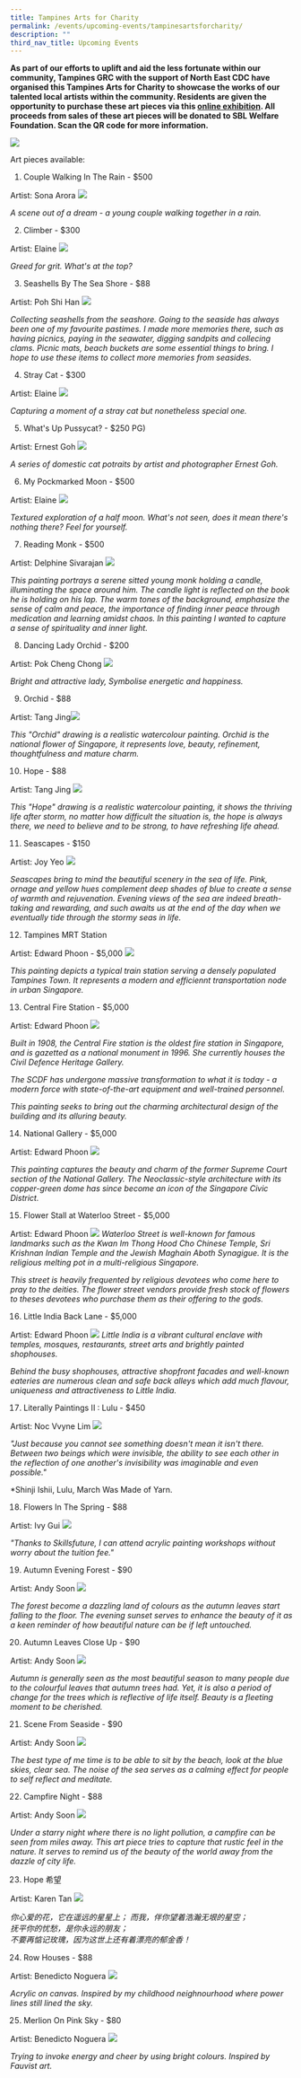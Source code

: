 ```yaml
---
title: Tampines Arts for Charity
permalink: /events/upcoming-events/tampinesartsforcharity/
description: ""
third_nav_title: Upcoming Events
---
```

**As part of our efforts to uplift and aid the less fortunate within our community, Tampines GRC with the support of North East CDC have organised this Tampines Arts for Charity to showcase the works of our talented local artists within the community. Residents are given the opportunity to purchase these art pieces via this [online exhibition](https://go.gov.sg/tampinesartscharity). All proceeds from sales of these art pieces will be donated to SBL Welfare Foundation. Scan the QR code for more information.**

![](/images/Events/Upcoming%20Events/Online%20Charity%20Art%20Sale/purchase%20link.png)

Art pieces available:

1. Couple Walking In The Rain - $500


Artist: Sona Arora
![](/images/Events/Upcoming%20Events/Online%20Charity%20Art%20Sale/couple%20walking%20in%20the%20rain%20500.JPG)

*A scene out of a dream - a young couple walking together in a rain.*


2. Climber - $300

Artist: Elaine
![](/images/Events/Upcoming%20Events/Online%20Charity%20Art%20Sale/2climber%20300.JPG)

*Greed for grit. What's at the top?*

3. Seashells By The Sea Shore - $88

Artist: Poh Shi Han
![](/images/Events/Upcoming%20Events/Online%20Charity%20Art%20Sale/seashells%20by%20the%20sea%20shore​%2088.JPG)

*Collecting seashells from the seashore. Going to the seaside has always been one of my favourite pastimes. I made more memories there, such as having picnics, paying in the seawater, digging sandpits and collecing clams. Picnic mats, beach buckets are some essential things to bring. I hope to use these items to collect more memories from seasides.*

4. Stray Cat - $300

Artist: Elaine
![](/images/Events/Upcoming%20Events/Online%20Charity%20Art%20Sale/stray%20cat%20250.JPG)

*Capturing a moment of a stray cat but nonetheless special one.*

5. What's Up Pussycat? - $250 
PG)

Artist: Ernest Goh
![](/images/Events/Upcoming%20Events/Online%20Charity%20Art%20Sale/what's%20new%20pussycat%20250.JPG)

*A series of domestic cat potraits by artist and photographer Ernest Goh.*

6. My Pockmarked Moon - $500

Artist: Elaine
![](/images/Events/Upcoming%20Events/Online%20Charity%20Art%20Sale/my%20pockmarked%20moon%20500.JPG)

*Textured exploration of a half moon. What's not seen, does it mean there's nothing there? Feel for yourself.*

7. Reading Monk - $500

Artist: Delphine Sivarajan
![](/images/Events/Upcoming%20Events/Online%20Charity%20Art%20Sale/reading%20monk%20500.JPG)

*This painting portrays a serene sitted young monk holding a candle, illuminating the space around him. The candle light is reflected on the book he is holding on his lap. The warm tones of the background, emphasize the sense of calm and peace, the importance of finding inner peace through medication and learning amidst chaos. In this painting I wanted to capture a sense of spirituality and inner light.*

8. Dancing Lady Orchid - $200

Artist: Pok Cheng Chong
![](/images/Events/Upcoming%20Events/Online%20Charity%20Art%20Sale/dancing%20lady%20orchid%20200.JPG)

*Bright and attractive lady, Symbolise energetic and happiness.*

9. Orchid - $88

Artist: Tang Jing![](/images/Events/Upcoming%20Events/Online%20Charity%20Art%20Sale/orchid​%2088.jpg)

*This "Orchid" drawing is a realistic watercolour painting. Orchid is the national flower of Singapore, it represents love, beauty, refinement, thoughtfulness and mature 
charm.*

10. Hope - $88

Artist: Tang Jing
![](/images/Events/Upcoming%20Events/Online%20Charity%20Art%20Sale/hope​%20-%2088.jpg)

*This "Hope" drawing is a realistic watercolour painting, it shows the thriving life after storm, no matter how difficult the situation is, the hope is always there, we need to believe and to be strong, to have refreshing life ahead.*

11. Seascapes - $150

Artist: Joy Yeo
![](/images/Events/Upcoming%20Events/Online%20Charity%20Art%20Sale/seascapes%20150.JPG)

*Seascapes bring to mind the beautiful scenery in the sea of life. Pink, ornage and yellow hues complement deep shades of blue to create a sense of warmth and rejuvenation. Evening views of the sea are indeed breath-taking and rewarding, and such awaits us at the end of the day when we eventually tide through the stormy seas in life.*

12. Tampines MRT Station

Artist: Edward Phoon - $5,000
![](/images/Events/Upcoming%20Events/Online%20Charity%20Art%20Sale/tampines%20mrt%20station%205000.jpg)

*This painting depicts a typical train station serving a densely populated Tampines Town. It represents a modern and efficiennt transportation node in urban Singapore.*

13. Central Fire Station - $5,000


Artist: Edward Phoon
![](/images/Events/Upcoming%20Events/Online%20Charity%20Art%20Sale/central%20fire%20station%20singapore%205000.jpg)

*Built in 1908, the Central Fire station is the oldest fire station in Singapore, and is gazetted as a national monument in 1996. She currently houses the Civil Defence Heritage Gallery.*

*The SCDF has undergone massive transformation to what it is today - a modern force with state-of-the-art equipment and well-trained personnel.*

*This painting seeks to bring out the charming architectural design of the building and its alluring beauty.*

14. National Gallery - $5,000

Artist: Edward Phoon
![](/images/Events/Upcoming%20Events/Online%20Charity%20Art%20Sale/national%20gallery%20singapore%205000.jpg)

*This painting captures the beauty and charm of the former Supreme Court section of the National Gallery. The Neoclassic-style architecture with its copper-green dome has since become an icon of the Singapore Civic District.*

15. Flower Stall at Waterloo Street - $5,000

Artist: Edward Phoon
![](/images/Events/Upcoming%20Events/Online%20Charity%20Art%20Sale/flower%20stall%20at%20waterloo%20street%205000.jpg)
*Waterloo Street is well-known for famous landmarks such as the Kwan Im Thong Hood Cho Chinese Temple, Sri Krishnan Indian Temple and the Jewish Maghain Aboth Synagigue. It is the religious melting pot in a multi-religious Singapore.*

*This street is heavily frequented by religious devotees who come here to pray to the deities. The flower street vendors provide fresh stock of flowers to theses devotees who purchase them as their offering to the gods.*

16. Little India Back Lane - $5,000

Artist: Edward Phoon
![](/images/Events/Upcoming%20Events/Online%20Charity%20Art%20Sale/little%20india%20back%20lane%205000.jpg)
*Little India is a vibrant cultural enclave with temples, mosques, restaurants, street arts and brightly painted shophouses.*

*Behind the busy shophouses, attractive shopfront facades and well-known eateries are numerous clean and safe back alleys which add much flavour, uniqueness and attractiveness to Little India.*

17. Literally Paintings II : Lulu - $450

Artist: Noc Vvyne Lim
![](/images/Events/Upcoming%20Events/Online%20Charity%20Art%20Sale/literally%20paintings%20ii%20%20lul%20450.JPG)

*"Just because you cannot see something doesn't mean it isn't there. Between two beings which were invisible, the ability to see each other in the reflection of one another's invisibility was imaginable and even possible."*

*Shinji Ishii, Lulu, March Was Made of Yarn.

18. Flowers In The Spring - $88

Artist: Ivy Gui
![](/images/Events/Upcoming%20Events/Online%20Charity%20Art%20Sale/flowers%20in%20the%20spring%2088.JPG)

*"Thanks to Skillsfuture, I can attend acrylic painting workshops without worry about the tuition fee."*

19. Autumn Evening Forest - $90

Artist: Andy Soon
![](/images/Events/Upcoming%20Events/Online%20Charity%20Art%20Sale/autumn%20evening%20forest​%2090.JPG)

*The forest become a dazzling land of colours as the autumn leaves start falling to the floor. The evening sunset serves to enhance the beauty of it as a keen reminder of how beautiful nature can be if left untouched.*

20. Autumn Leaves Close Up - $90

Artist: Andy Soon
![](/images/Events/Upcoming%20Events/Online%20Charity%20Art%20Sale/autumn%20leaves%20close%20up​%2090.JPG)

*Autumn is generally seen as the most beautiful season to many people due to the colourful leaves that autumn trees had. Yet, it is also a period of change for the trees which is reflective of life itself. Beauty is a fleeting moment to be cherished.*

21. Scene From Seaside - $90

Artist: Andy Soon
![](/images/Events/Upcoming%20Events/Online%20Charity%20Art%20Sale/scene%20from%20seaside%2090.JPG)

*The best type of me time is to be able to sit by the beach, look at the blue skies, clear sea. The noise of the sea serves as a calming effect for people to self reflect and meditate.*

22. Campfire Night - $88

Artist: Andy Soon
![](/images/Events/Up20Events/Online%20Charity%20Art%20Sale/campfire%20night%2088.JPG)


*Under a starry night where there is no light pollution, a campfire can be seen from miles away. This art piece tries to capture that rustic feel in the nature. It serves to remind us of the beauty of the world away from the dazzle of city life.*

23. Hope 希望

Artist: Karen Tan
![](/images/Events/Upcoming%20Events/Online%20Charity%20Art%20Sale/hope%20希望%2088.JPG)
   

*你心爱的花，它在遥远的星星上；
而我，伴你望着浩瀚无垠的星空；  
抚平你的忧愁，是你永远的朋友；  
不要再惦记玫瑰，因为这世上还有着漂亮的郁金香！*

24. Row Houses - $88

Artist: Benedicto Noguera
![](/images/Events/Upcoming%20Events/Online%20Charity%20Art%20Sale/row%20houses%2088.PNG)

*Acrylic on canvas. Inspired by my childhood neighnourhood where power lines still lined the sky.*

25. Merlion On Pink Sky - $80

Artist: Benedicto Noguera
![](/images/Events/Upcoming%20Events/Online%20Charity%20Art%20Sale/merlion%20on%20pink%20sky%2080.PNG)

*Trying to invoke energy and cheer by using bright colours. Inspired by Fauvist art.*